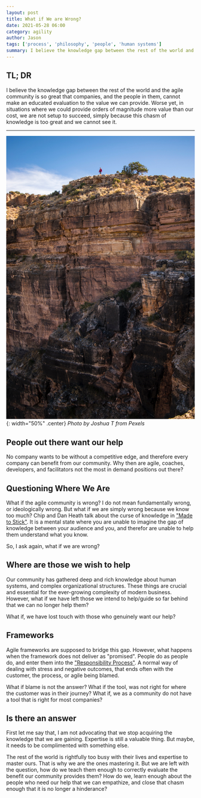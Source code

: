 ```yaml
---
layout: post
title: What if We are Wrong?
date: 2021-05-28 06:00
category: agility
author: Jason
tags: ['process', 'philosophy', 'people', 'human systems']
summary: I believe the knowledge gap between the rest of the world and the agile community is so great that companies, and the people in them, cannot make an educated evaluation to the value we can provide. Worse yet, in situations where we could provide orders of magnitude more value than our cost, we are not setup to succeed, simply because this chasm of knowledge is too great and we cannot see it.
---
```


## TL; DR

I believe the knowledge gap between the rest of the world and the agile community is so great that companies, and the people in them, cannot make an educated evaluation to the value we can provide. Worse yet, in situations where we could provide orders of magnitude more value than our cost, we are not setup to succeed, simply because this chasm of knowledge is too great and we cannot see it.

---

![Person on far away cliff](/assets/img/posts/2021/05/pexels-joshua-t-954283.jpg){: width="50%" .center}
_Photo by Joshua T from Pexels_

## People out there want our help

No company wants to be without a competitive edge, and therefore every company can benefit from our community. Why then are agile, coaches, developers, and facilitators not the most in demand positions out there?

## Questioning Where We Are

What if the agile community is wrong? I do not mean fundamentally wrong, or ideologically wrong. But what if we are simply wrong because we know too much? Chip and Dan Heath talk about the curse of knowledge in ["Made to Stick"](https://www.amazon.com/Made-Stick-Ideas-Survive-Others/dp/1400064287). It is a mental state where you are unable to imagine the gap of knowledge between your audience and you, and therefor are unable to help them understand what you know.

So, I ask again, what if we are wrong?

## Where are those we wish to help

Our community has gathered deep and rich knowledge about human systems, and complex organizational structures. These things are crucial and essential for the ever-growing complexity of modern business. However, what if we have left those we intend to help/guide so far behind that we can no longer help them?

What if, we have lost touch with those who genuinely want our help?

## Frameworks

Agile frameworks are supposed to bridge this gap. However, what happens when the framework does not deliver as "promised". People do as people do, and enter them into the ["Responsibility Process"](https://responsibility.com/the-responsibility-process/). A normal way of dealing with stress and negative outcomes, that ends often with the customer, the process, or agile being blamed.

What if blame is not the answer? What if the tool, was not right for where the customer was in their journey? What if, we as a community do not have a tool that is right for most companies?

## Is there an answer

First let me say that, I am not advocating that we stop acquiring the knowledge that we are gaining. Expertise is still a valuable thing. But maybe, it needs to be complimented with something else.

The rest of the world is rightfully too busy with their lives and expertise to master ours. That is why we are the ones mastering it. But we are left with the question, how do we teach them enough to correctly evaluate the benefit our community provides them? How do we, learn enough about the people who need our help that we can empathize, and close that chasm enough that it is no longer a hinderance?


